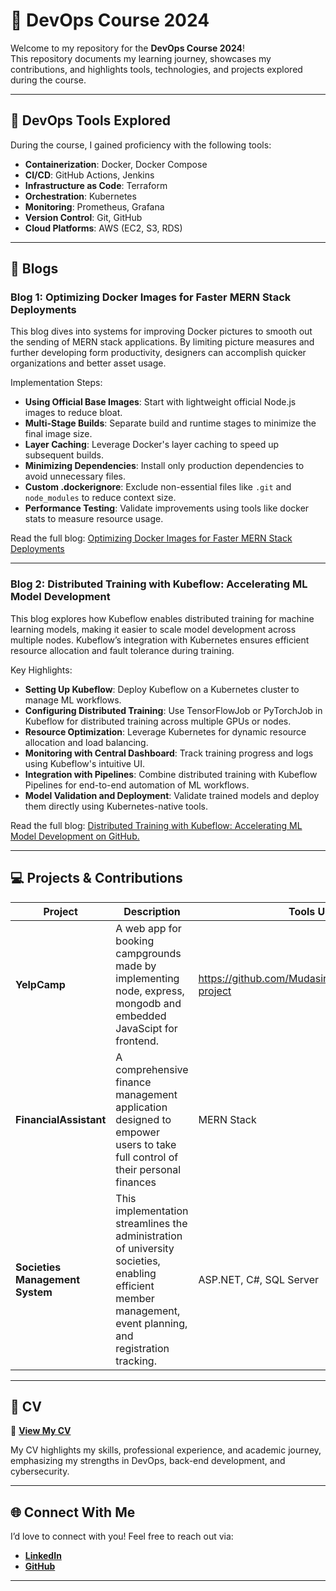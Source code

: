 # 🚀 DevOps Course 2024  

Welcome to my repository for the **DevOps Course 2024**!  
This repository documents my learning journey, showcases my contributions, and highlights tools, technologies, and projects explored during the course.  

---

## 📌 DevOps Tools Explored  

During the course, I gained proficiency with the following tools:

-   **Containerization**: Docker, Docker Compose
-   **CI/CD**: GitHub Actions, Jenkins
-   **Infrastructure as Code**: Terraform
-   **Orchestration**: Kubernetes
-   **Monitoring**: Prometheus, Grafana
-   **Version Control**: Git, GitHub
-   **Cloud Platforms**: AWS (EC2, S3, RDS)

---

## 📝 Blogs  

### Blog 1: Optimizing Docker Images for Faster MERN Stack Deployments
This blog dives into systems for improving Docker pictures to smooth out the sending of MERN stack applications. By limiting picture measures and further developing form productivity, designers can accomplish quicker organizations and better asset usage.

Implementation Steps: 
- **Using Official Base Images**: Start with lightweight official Node.js images to reduce bloat.
- **Multi-Stage Builds**: Separate build and runtime stages to minimize the final image size.
- **Layer Caching**: Leverage Docker's layer caching to speed up subsequent builds.
- **Minimizing Dependencies**: Install only production dependencies to avoid unnecessary files.
- **Custom .dockerignore**: Exclude non-essential files like `.git` and `node_modules` to reduce context size.
- **Performance Testing**: Validate improvements using tools like docker stats to measure resource usage.

Read the full blog: [Optimizing Docker Images for Faster MERN Stack Deployments](https://medium.com/@mudasir.saeed01/optimizing-docker-images-for-faster-mern-stack-deployments-e8acb31ae16c)


---

### Blog 2: Distributed Training with Kubeflow: Accelerating ML Model Development
This blog explores how Kubeflow enables distributed training for machine learning models, making it easier to scale model development across multiple nodes. Kubeflow’s integration with Kubernetes ensures efficient resource allocation and fault tolerance during training.

Key Highlights:  
- **Setting Up Kubeflow**: Deploy Kubeflow on a Kubernetes cluster to manage ML workflows.
- **Configuring Distributed Training**: Use TensorFlowJob or PyTorchJob in Kubeflow for distributed training across multiple GPUs or nodes.
- **Resource Optimization**: Leverage Kubernetes for dynamic resource allocation and load balancing.
- **Monitoring with Central Dashboard**: Track training progress and logs using Kubeflow's intuitive UI.
- **Integration with Pipelines**: Combine distributed training with Kubeflow Pipelines for end-to-end automation of ML workflows.
- **Model Validation and Deployment**: Validate trained models and deploy them directly using Kubernetes-native tools.

Read the full blog: [Distributed Training with Kubeflow: Accelerating ML Model Development on GitHub.]([https://medium.com/@maazelahi119/deploying-an-eks-cluster-on-aws-using-terraform-a-step-by-step-guide-5b464a9d905b](https://medium.com/@mudasir.saeed01/distributed-training-with-kubeflow-accelerating-ml-model-development-bc3ef3f6af58))  

---

## 💻 Projects & Contributions  

| **Project**                  | **Description**                                                                 | **Tools Used**          | **Links**               |  
|------------------------------|---------------------------------------------------------------------------------|-------------------------|-------------------------|  
| **YelpCamp**                |   A web app for booking campgrounds made by implementing node, express, mongodb and embedded JavaScipt for frontend.      | https://github.com/Mudasirsaeed032/YelpCamp-project          |   
| **FinancialAssistant**         | A comprehensive finance management application designed to empower users to take full control of their personal finances| MERN Stack| [GitHub](https://github.com/Shaheer-Khan1/FinancialAssistant) |  
| **Societies Management System** | This implementation streamlines the administration of university societies, enabling efficient member management, event planning, and registration tracking.| ASP.NET, C#, SQL Server| [GitHub](https://github.com/perogrammer/Societies-Management-System) |  

---

## 📂 CV  

📄 **[View My CV](./MuazElahiCVFinal.pdf)**  

My CV highlights my skills, professional experience, and academic journey, emphasizing my strengths in DevOps, back-end development, and cybersecurity.  

---

## 🌐 Connect With Me  

I’d love to connect with you! Feel free to reach out via:  
- **[LinkedIn](https://www.linkedin.com/in/muazelah1/)**  
- **[GitHub](https://github.com/perogrammer)**  

---
